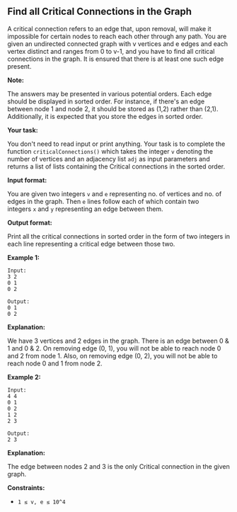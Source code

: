 ## Find all Critical Connections in the Graph
A critical connection refers to an edge that, upon removal, will make it impossible for certain nodes to reach each other through any path. You are given an undirected connected graph with v vertices and e edges and each vertex distinct and ranges from 0 to v-1, and you have to find all critical connections in the graph. It is ensured that there is at least one such edge present.

**Note:**

The answers may be presented in various potential orders. Each edge should be displayed in sorted order. For instance, if there's an edge between node 1 and node 2, it should be stored as (1,2) rather than (2,1). Additionally, it is expected that you store the edges in sorted order.

**Your task:**

You don't need to read input or print anything. Your task is to complete the function `criticalConnections()` which takes the integer `v` denoting the number of vertices and an adjacency list `adj` as input parameters and returns a list of lists containing the Critical connections in the sorted order.

**Input format:**

You are given two integers `v` and `e` representing no. of vertices and no. of edges in the graph. Then `e` lines follow each of which contain two integers `x` and `y` representing an edge between them.

**Output format:**

Print all the critical connections in sorted order in the form of two integers in each line representing a critical edge between those two.

**Example 1:**

```
Input:
3 2
0 1
0 2

Output:
0 1
0 2

```

**Explanation:**

We have 3 vertices and 2 edges in the graph. There is an edge between 0 & 1 and 0 & 2. On removing edge (0, 1), you will not be able to reach node 0 and 2 from node 1. Also, on removing edge (0, 2), you will not be able to reach node 0 and 1 from node 2.

**Example 2:**

```
Input:
4 4
0 1
0 2
1 2
2 3

Output:
2 3

```

**Explanation:**

The edge between nodes 2 and 3 is the only Critical connection in the given graph.

**Constraints:**

- `1 ≤ v, e ≤ 10^4`
